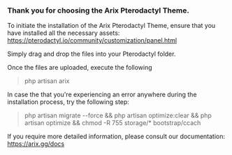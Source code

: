 ### Thank you for choosing the Arix Pterodactyl Theme.

To initiate the installation of the Arix Pterodactyl Theme, ensure that you have installed all the necessary assets:
https://pterodactyl.io/community/customization/panel.html

Simply drag and drop the files into your Pterodactyl folder.

Once the files are uploaded, execute the following 
> php artisan arix

In case the that you're experiencing an error anywhere during the installation process, try the following step: 
> php artisan migrate --force && php artisan optimize:clear && php artisan optimize && chmod -R 755 storage/* bootstrap/ccach

If you require more detailed information, please consult our documentation:
https://arix.gg/docs
